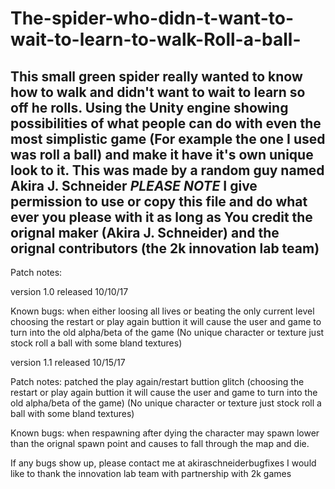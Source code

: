 # The-spider-who-didn-t-want-to-wait-to-learn-to-walk-Roll-a-ball-
This small green spider really wanted to know how to walk and didn't want to wait to learn so off he rolls. Using the Unity engine showing possibilities of what people can do with even the most simplistic game (For example the one I used was roll a ball) and make it have it's own unique look to it.
 This was made by a random guy named Akira J. Schneider 
***************************************************************PLEASE NOTE***************************************************************
I give permission to use or copy this file and do what ever you please with it as long as You credit the orignal maker (Akira J. Schneider) and the orignal contributors (the 2k innovation lab team)
------------------------------------------------------------------------------------------------------------------------------------------
Patch notes: 

version 1.0 released 10/10/17 

Known bugs: when either loosing all lives or beating the only current level choosing the restart or play again buttion it will cause the user and game to turn into the old alpha/beta of the game (No unique character or texture just stock roll a ball with some bland textures)

version 1.1 released 10/15/17 

Patch notes: patched the play again/restart buttion glitch (choosing the restart or play again buttion it will cause the user and game to turn into the old alpha/beta of the game) (No unique character or texture just stock roll a ball with some bland textures)

Known bugs: when respawning after dying the character may spawn lower than the orignal spawn point and causes to fall through the map and die.

If any bugs show up, please contact me at akiraschneiderbugfixes
I would like to thank the innovation lab team with partnership with 2k games 
